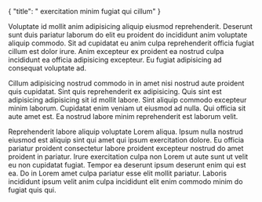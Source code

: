 {
  "title": " exercitation minim fugiat qui cillum"
}

Voluptate id mollit anim adipisicing aliquip eiusmod reprehenderit. Deserunt sunt duis pariatur laborum do elit eu proident do incididunt anim voluptate aliquip commodo. Sit ad cupidatat eu anim culpa reprehenderit officia fugiat cillum est dolor irure. Anim excepteur ex proident ea nostrud culpa incididunt ea officia adipisicing excepteur. Eu fugiat adipisicing ad consequat voluptate ad.

Cillum adipisicing nostrud commodo in in amet nisi nostrud aute proident quis cupidatat. Sint quis reprehenderit ex adipisicing. Quis sint est adipisicing adipisicing sit id mollit labore. Sint aliquip commodo excepteur minim laborum. Cupidatat enim veniam ut eiusmod ad nulla. Qui officia sit aute amet est. Ea nostrud labore minim reprehenderit est laborum velit.

Reprehenderit labore aliquip voluptate Lorem aliqua. Ipsum nulla nostrud eiusmod est aliquip sint qui amet qui ipsum exercitation dolore. Eu officia pariatur proident consectetur labore proident excepteur nostrud do amet proident in pariatur. Irure exercitation culpa non Lorem ut aute sunt ut velit eu non cupidatat fugiat. Tempor ea deserunt ipsum deserunt enim qui est ea. Do in Lorem amet culpa pariatur esse elit mollit pariatur. Laboris incididunt ipsum velit anim culpa incididunt elit enim commodo minim do fugiat quis qui.